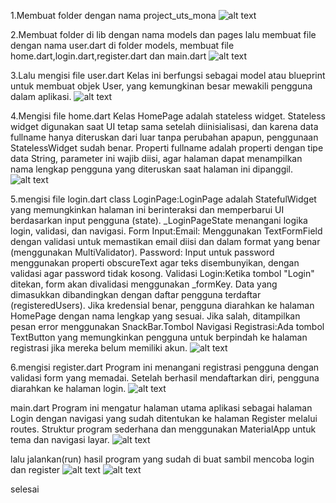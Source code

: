 1.Membuat folder dengan nama project_uts_mona
![alt text](image-9.png)

2.Membuat folder di lib dengan nama models dan pages
lalu membuat file dengan nama user.dart di folder models, membuat file home.dart,login.dart,register.dart dan main.dart
![alt text](image-1.png)

3.Lalu mengisi file user.dart
Kelas ini berfungsi sebagai model atau blueprint untuk membuat objek User, yang kemungkinan besar mewakili pengguna dalam aplikasi.
![alt text](image-2.png)

4.Mengisi file home.dart
Kelas HomePage adalah stateless widget. Stateless widget digunakan saat UI tetap sama setelah diinisialisasi, dan karena data fullname hanya diteruskan dari luar tanpa perubahan apapun, penggunaan StatelessWidget sudah benar. Properti fullname adalah properti dengan tipe data String, parameter ini wajib diisi, agar halaman dapat menampilkan nama lengkap pengguna yang diteruskan saat halaman ini dipanggil.
![alt text](image-3.png)

5.mengisi file login.dart
class LoginPage:LoginPage adalah StatefulWidget yang memungkinkan halaman ini berinteraksi dan memperbarui UI berdasarkan input pengguna (state).
_LoginPageState menangani logika login, validasi, dan navigasi.
Form Input:Email: Menggunakan TextFormField dengan validasi untuk memastikan email diisi dan dalam format yang benar (menggunakan MultiValidator).
Password: Input untuk password menggunakan properti obscureText agar teks disembunyikan, dengan validasi agar password tidak kosong.
Validasi Login:Ketika tombol "Login" ditekan, form akan divalidasi menggunakan _formKey.
Data yang dimasukkan dibandingkan dengan daftar pengguna terdaftar (registeredUsers).
Jika kredensial benar, pengguna diarahkan ke halaman HomePage dengan nama lengkap yang sesuai.
Jika salah, ditampilkan pesan error menggunakan SnackBar.Tombol Navigasi Registrasi:Ada tombol TextButton yang memungkinkan pengguna untuk berpindah ke halaman registrasi jika mereka belum memiliki akun.
![alt text](image-4.png)

6.mengisi register.dart
Program ini menangani registrasi pengguna dengan validasi form yang memadai. Setelah berhasil mendaftarkan diri, pengguna diarahkan ke halaman login.
![alt text](image-5.png)

main.dart
Program ini mengatur halaman utama aplikasi sebagai halaman Login dengan navigasi yang sudah ditentukan ke halaman Register melalui routes. Struktur program sederhana dan menggunakan MaterialApp untuk tema dan navigasi layar.
![alt text](image-6.png)


lalu jalankan(run) hasil program yang sudah di buat sambil mencoba login dan register
![alt text](image-7.png)
![alt text](image-8.png)
 
 selesai


